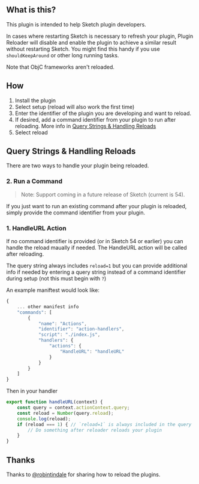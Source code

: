 ## What is this?

This plugin is intended to help Sketch plugin developers.

In cases where restarting Sketch is necessary to refresh your plugin, Plugin Reloader will disable and enable the plugin to achieve a similar result without restarting Sketch. You might find this handy if you use `shouldKeepAround` or other long running tasks.

Note that ObjC frameworks aren't reloaded.

## How

1. Install the plugin
2. Select setup (reload will also work the first time)
3. Enter the identifier of the plugin you are developing and want to reload.
4. If desired, add a command identifier from your plugin to run after reloading. More info in [Query Strings & Handling Reloads](#handling-reloads)
4. Select reload

## Query Strings & Handling Reloads

<a id="handling-reloads"></a>

There are two ways to handle your plugin being reloaded.

### 2. Run a Command

> Note: Support coming in a future release of Sketch (current is 54).

If you just want to run an existing command after your plugin is reloaded, simply provide the command identifier from your plugin.

### 1. HandleURL Action

If no command identifier is provided (or in Sketch 54 or earlier) you can handle the reload maually if needed. The HandleURL action will be called after reloading.

The query string always includes `reload=1` but you can provide additional info if needed by entering a query string instead of a command identifier during setup (not this must begin with `?`)

An example maniftest would look like:
```js
{
    ... other manifest info
    "commands": [
        {
            "name": "Actions",
            "identifier": "action-handlers",
            "script": "./index.js",
            "handlers": {
                "actions": {
                    "HandleURL": "handleURL"
                }
            }
        }
    ]
}
```

Then in your handler
```js
export function handleURL(context) {
    const query = context.actionContext.query;
    const reload = Number(query.reload);
    console.log(reload);
    if (reload === 1) { // `reload=1` is always included in the query
        // Do something after reloader reloads your plugin
    }
}
```


## Thanks

Thanks to [@robintindale](https://github.com/robintindale) for sharing how to reload the plugins.
